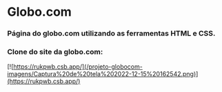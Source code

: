 # Globo.com

### Página do globo.com utilizando as ferramentas HTML e CSS.

### Clone do site da globo.com:

[![https://rukpwb.csb.app/](/projeto-globocom-imagens/Captura%20de%20tela%202022-12-15%20162542.png)](https://rukpwb.csb.app/)